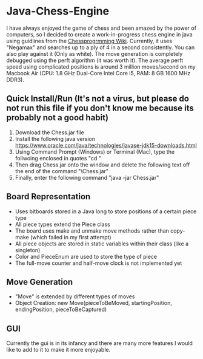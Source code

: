 # Java-Chess-Engine
I have always enjoyed the game of chess and been amazed by the power of computers, so I decided to create a work-in-progress chess engine in java using guidlines from the [Chessprogrmming Wiki](https://www.chessprogramming.org/Main_Page "Title"). Currently, it uses "Negamax" and searches up to a ply of 4 in a second consistently. You can also play against it (Only as white). The move generation is completely debugged using the perft algorithm (it was worth it). The average perft speed using complicated positions is around 3 million moves/second on my Macbook Air (CPU: 1.8 GHz Dual-Core Intel Core i5, RAM: 8 GB 1600 MHz DDR3).

## Quick Install/Run (It's not a virus, but please do not run this file if you don't know me because its probably not a good habit)
1. Download the Chess.jar file
2. Install the following java version https://www.oracle.com/java/technologies/javase-jdk15-downloads.html
3. Using Command Prompt (Windows) or Terminal (Mac), type the follwoing enclosed in quotes "cd "
4. Then drag Chess.jar onto the window and delete the following text off the end of the command "\Chess.jar"
5. Finally, enter the following command "java -jar Chess.jar"

## Board Representation
* Uses bitboards stored in a Java long to store positions of a certain piece type
* All piece types extend the Piece class
* The board uses make and unmake move methods rather than copy-make (which failed in my first attempt)
* All piece objects are stored in static variables within their class (like a singleton)
* Color and PieceEnum are used to store the type of piece
* The full-move counter and half-move clock is not implemented yet

## Move Generation
* "Move" is extended by different types of moves
* Object Creation: new Move(pieceToBeMoved, startingPosition, endingPosition, pieceToBeCaptured)

## GUI
Currently the gui is in its infancy and there are many more features I would like to add to it to make it more enjoyable.
